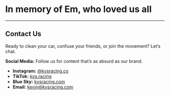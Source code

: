 # In memory of Em, who loved us all


---

## Contact Us

Ready to clean your car, confuse your friends, or join the movement? Let’s chat.  

**Social Media:** Follow us for content that’s as absurd as our brand.

- **Instagram:** [@kysracing.co](https://instagram.com/kysracing.co)  
- **TikTok:** [kys.racing](https://www.tiktok.com/@kys.racing)  
- **Blue Sky:** [kysracing.com](https://bsky.app/profile/kysracing.com)  
- **Email:** [kevin@kysracing.com](mailto:kevin@kysracing.com)

